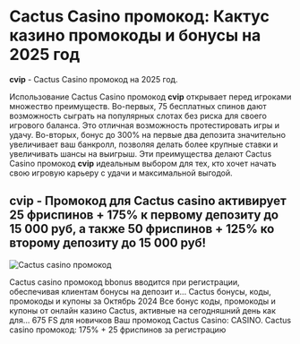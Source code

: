 # Cactus Casino промокод: Кактус казино промокоды и бонусы на 2025 год
**cvip** - Cactus Casino промокод на 2025 год.

Использование Cactus Casino промокод **cvip** открывает перед игроками множество преимуществ. 
Во-первых, 75 бесплатных спинов дают возможность сыграть на популярных слотах без риска для своего игрового баланса. Это отличная возможность протестировать игры и удачу. Во-вторых, бонус до 300% на первые два депозита значительно увеличивает ваш банкролл, позволяя делать более крупные ставки и увеличивать шансы на выигрыш. 
Эти преимущества делают Cactus Casino промокод **cvip** идеальным выбором для тех, кто хочет начать свою игровую карьеру с удачи и максимальной выгодой.

## cvip - Промокод для Cactus casino активирует 25 фриспинов + 175% к первому депозиту до 15 000 руб, а также 50 фриспинов + 125% ко второму депозиту до 15 000 руб!

 ![Cactus casino промокод](https://github.com/user-attachments/assets/f07d82fe-706e-4a16-9c7b-76925921b3c0)

Сactus casino промокод bbonus вводится при регистрации, обеспечивая клиентам бонусы на депозит и...
Cactus бонусы, коды, промокоды и купоны за Октябрь 2024
Все бонус коды, промокоды и купоны от онлайн казино Cactus, активные на сегодняшний день как для...
675 FS для новичков Ваш промокод Cactus Casino: CASINO.
Сactus casino промокод: 175% + 25 фриспинов за регистрацию
